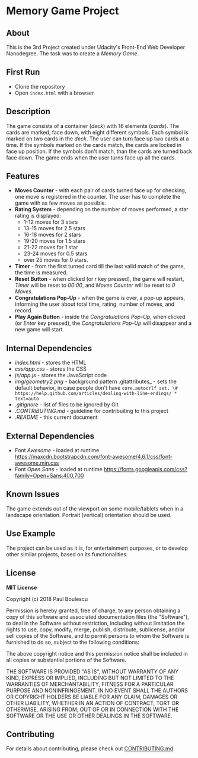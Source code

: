 # Memory Game Project

## About

This is the 3rd Project created under Udacity's Front-End Web Developer Nanodegree. The task was to create a _Memory Game_.

## First Run

* Clone the repository
* Open `index.html` with a browser

## Description

The game consists of a container (_deck_) with 16 elements (_cards_). The cards are marked, face down, with eight different symbols. Each symbol is marked on two cards in the _deck_. The user can turn face up two cards at a time. If the symbols marked on the cards match, the cards are locked in face up position. If the symbols don't match, than the cards are turned back face down. The game ends when the user turns face up all the cards.

## Features

* **Moves Counter** - with each pair of cards turned face up for checking, one move is registered in the counter. The user has to complete the game with as few moves as possible.
* **Rating System** - depending on the number of moves performed, a star rating is displayed: 
  * 1-12 moves for 3 stars
  * 13-15 moves for 2.5 stars
  * 16-18 moves for 2 stars
  * 19-20 moves for 1.5 stars
  * 21-22 moves for 1 star
  * 23-24 moves for 0.5 stars
  * over 25 moves for 0 stars.
* **Timer** - from the first turned card till the last valid match of the game, the time is measured.
* **Reset Button** - when clicked (or _r_ key pressed), the game will restart, _Timer_ will be reset to _00:00_, and _Moves Counter_ will be reset to _0 Moves_.
* **Congratulations Pop-Up** - when the game is over, a pop-up appears, informing the user about total time, rating, number of moves, and record.
* **Play Again Button** - inside the _Congratulations Pop-Up_, when clicked (or _Enter_ key pressed), the _Congratulations Pop-Up_ will disappear and a new game will start.

## Internal Dependencies

* _index.html_ - stores the HTML
* _css/app.css_ - stores the CSS
* _js/app.js_ - stores the JavaScript code
* _img/geometry2.png_ - background pattern
.gitattributes_ - sets the default behavior, in case people don't have `core.autocrlf set. \# https://help.github.com/articles/dealing-with-line-endings/ * text=auto`
* _.gitignore_ - list of files to be ignored by Git
* _.CONTRIBUTING.md_ - guideline for contribuiting to this project
* _.README_ - this current document

## External Dependencies

* Font _Awesome_ - loaded at runtime https://maxcdn.bootstrapcdn.com/font-awesome/4.6.1/css/font-awesome.min.css
* Font _Open Sans_ - loaded at runtime https://fonts.googleapis.com/css?family=Open+Sans:400,700

## Known Issues

The game extends out of the viewport on some mobile/tablets when in a landscape orientation. Portrait (vertical) orientation should be used.

## Use Example

The project can be used as it is, for entertainment purposes, or to develop other similar projects, based on its functionalities.

## License

**MIT License**

Copyright (c) 2018 Paul Boulescu

Permission is hereby granted, free of charge, to any person obtaining a copy of this software and associated documentation files (the "Software"), to deal in the Software without restriction, including without limitation the rights to use, copy, modify, merge, publish, distribute, sublicense, and/or sell copies of the Software, and to permit persons to whom the Software is furnished to do so, subject to the following conditions:

The above copyright notice and this permission notice shall be included in all copies or substantial portions of the Software.

THE SOFTWARE IS PROVIDED "AS IS", WITHOUT WARRANTY OF ANY KIND, EXPRESS OR IMPLIED, INCLUDING BUT NOT LIMITED TO THE WARRANTIES OF MERCHANTABILITY, FITNESS FOR A PARTICULAR PURPOSE AND NONINFRINGEMENT. IN NO EVENT SHALL THE AUTHORS OR COPYRIGHT HOLDERS BE LIABLE FOR ANY CLAIM, DAMAGES OR OTHER LIABILITY, WHETHER IN AN ACTION OF CONTRACT, TORT OR OTHERWISE, ARISING FROM, OUT OF OR IN CONNECTION WITH THE SOFTWARE OR THE USE OR OTHER DEALINGS IN THE SOFTWARE.

## Contributing

For details about contributing, please check out [CONTRIBUTING.md](CONTRIBUTING.md).